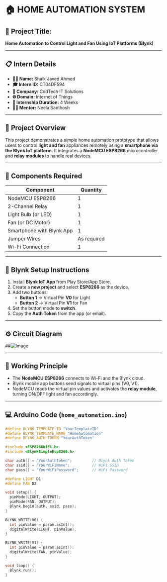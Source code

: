 # 🏠 HOME AUTOMATION SYSTEM

## 🚀 Project Title:
**Home Automation to Control Light and Fan Using IoT Platforms (Blynk)**

---

## 📋 Intern Details

- **👨‍💼 Name:** Shaik Javed Ahmed  
- **🎓 Intern ID:** CT04DF594  
- **🏢 Company:** CodTech IT Solutions  
- **🌐 Domain:** Internet of Things  
- **📅 Internship Duration:** 4 Weeks  
- **🧑‍🏫 Mentor:** Neela Santhosh  

---

## 📌 Project Overview

This project demonstrates a simple home automation prototype that allows users to control **light and fan** appliances remotely using a **smartphone via the Blynk IoT platform**. It integrates a **NodeMCU ESP8266** microcontroller and **relay modules** to handle real devices.

---

## 🔧 Components Required

| Component       | Quantity |
|----------------|----------|
| NodeMCU ESP8266| 1        |
| 2-Channel Relay| 1        |
| Light Bulb (or LED)| 1    |
| Fan (or DC Motor)| 1      |
| Smartphone with Blynk App | 1 |
| Jumper Wires    | As required |
| Wi-Fi Connection| 1        |

---

## 📱 Blynk Setup Instructions

1. Install **Blynk IoT App** from Play Store/App Store.
2. Create a **new project** and select **ESP8266** as the device.
3. Add two buttons:
   - **Button 1** → Virtual Pin **V0** for Light  
   - **Button 2** → Virtual Pin **V1** for Fan
4. Set the button mode to **switch**.
5. Copy the **Auth Token** from the app (or email).

---

## ⚙️ Circuit Diagram
##![Image](https://github.com/user-attachments/assets/fbc38e03-0365-4f86-a86f-e7eb756dca0f)



---

## 🧠 Working Principle

- The **NodeMCU ESP8266** connects to Wi-Fi and the Blynk cloud.
- Blynk mobile app buttons send signals to virtual pins (V0, V1).
- NodeMCU reads the virtual pin values and activates the **relay module**, turning ON/OFF light and fan accordingly.

---

## 💻 Arduino Code (`home_automation.ino`)

```cpp
#define BLYNK_TEMPLATE_ID "YourTemplateID"
#define BLYNK_TEMPLATE_NAME "HomeAutomation"
#define BLYNK_AUTH_TOKEN "YourAuthToken"

#include <ESP8266WiFi.h>
#include <BlynkSimpleEsp8266.h>

char auth[] = "YourAuthToken";         // Blynk Auth Token
char ssid[] = "YourWiFiName";          // WiFi SSID
char pass[] = "YourWiFiPassword";      // WiFi Password

#define LIGHT D1
#define FAN D2

void setup() {
  pinMode(LIGHT, OUTPUT);
  pinMode(FAN, OUTPUT);
  Blynk.begin(auth, ssid, pass);
}

BLYNK_WRITE(V0) {
  int pinValue = param.asInt();
  digitalWrite(LIGHT, pinValue);
}

BLYNK_WRITE(V1) {
  int pinValue = param.asInt();
  digitalWrite(FAN, pinValue);
}

void loop() {
  Blynk.run();
}

